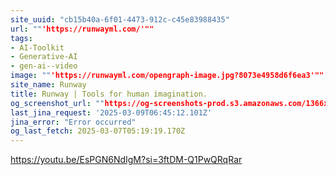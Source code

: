 ```yaml
---
site_uuid: "cb15b40a-6f01-4473-912c-c45e83988435"
url: ""'https://runwayml.com/'""
tags:
- AI-Toolkit
- Generative-AI
- gen-ai--video
image: ""'https://runwayml.com/opengraph-image.jpg?8073e4958d6f6ea3'""
site_name: Runway
title: Runway | Tools for human imagination.
og_screenshot_url: ""https://og-screenshots-prod.s3.amazonaws.com/1366x768/80/false/831c0443aa5bad463db872b9f085839c825e912f4ddc72a7a40e95e06e39df8f.jpeg""
last_jina_request: '2025-03-09T06:45:12.101Z'
jina_error: "Error occurred"
og_last_fetch: 2025-03-07T05:19:19.170Z
---
```


https://youtu.be/EsPGN6NdIgM?si=3ftDM-Q1PwQRqRar
